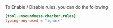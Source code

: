 To Enable / Disable rules, you can do the following

```toml
[tool.unsoundness-checker.rules]
typing-any-used = "ignore"
```
